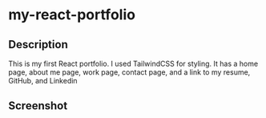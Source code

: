 # my-react-portfolio

## Description
This is my first React portfolio. I used TailwindCSS for styling. It has a home page, about me page, work page, contact page, and a link to my resume, GitHub, and Linkedin

## Screenshot
